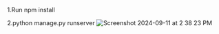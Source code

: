 1.Run npm install

2.python manage.py runserver
![Screenshot 2024-09-11 at 2 38 23 PM](https://github.com/user-attachments/assets/93ae06e6-9f88-4ef0-8242-d6ab3b16ca6f)
